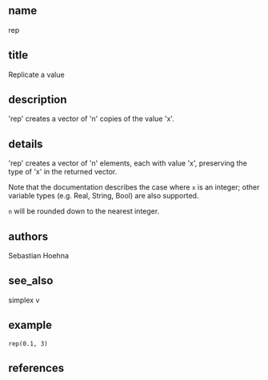 ## name
rep
## title
Replicate a value
## description
'rep' creates a vector of 'n' copies of the value 'x'.
## details
'rep' creates a vector of 'n' elements, each with value 'x', preserving the type of 'x' in the returned vector.

Note that the documentation describes the case where `x` is an integer; other variable types (e.g. Real, String, Bool) are also supported.

`n` will be rounded down to the nearest integer.

## authors
Sebastian Hoehna
## see_also
simplex
v
## example
	rep(0.1, 3)
	
## references
